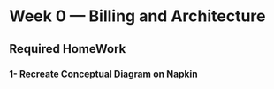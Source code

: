 # Week 0 — Billing and Architecture
## Required HomeWork

### 1- Recreate Conceptual Diagram on Napkin


